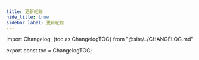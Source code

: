 ```yaml
---
title: 更新紀錄
hide_title: true
sidebar_label: 更新紀錄
---
```


import Changelog, {toc as ChangelogTOC} from "@site/../CHANGELOG.md"

<Changelog />

export const toc = ChangelogTOC;
